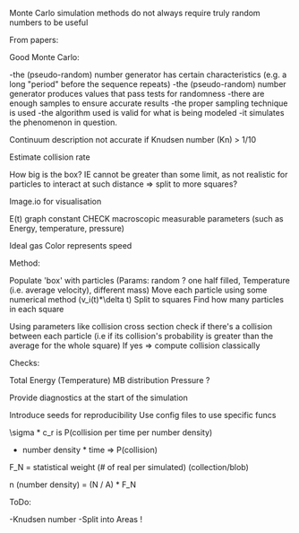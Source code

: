 Monte Carlo simulation methods do not always require truly random numbers to be useful


From papers:

Good Monte Carlo:

-the (pseudo-random) number generator has certain characteristics (e.g. a long "period" before the sequence repeats)
-the (pseudo-random) number generator produces values that pass tests for randomness
-there are enough samples to ensure accurate results
-the proper sampling technique is used
-the algorithm used is valid for what is being modeled
-it simulates the phenomenon in question.

Continuum description not accurate if Knudsen number (Kn) > 1/10


Estimate collision rate

How big is the box? IE cannot be greater than some limit, as not realistic for particles to interact at such distance => split to more squares?



Image.io for visualisation

E(t) graph constant CHECK macroscopic measurable parameters (such as Energy, temperature, pressure)

Ideal gas
Color represents speed


Method:

Populate 'box' with particles (Params: random ? one half filled, Temperature (i.e. average velocity), different mass)
Move each particle using some numerical method (v_i(t)*\delta t)
Split to squares
Find how many particles in each square

Using parameters like collision cross section check if there's a collision between each particle (i.e if its collision's probability is greater than the average for the whole square)
If yes => compute collision classically



Checks:

Total Energy (Temperature)
MB distribution
Pressure ?



Provide diagnostics at the start of the simulation


Introduce seeds for reproducibility
Use config files to use specific funcs


\sigma * c_r is P(collision per time per number density)
* number density * time => P(collision)

F_N = statistical weight (# of real per simulated) (collection/blob)

n (number density) = (N / A) * F_N




ToDo:

-Knudsen number
-Split into Areas !